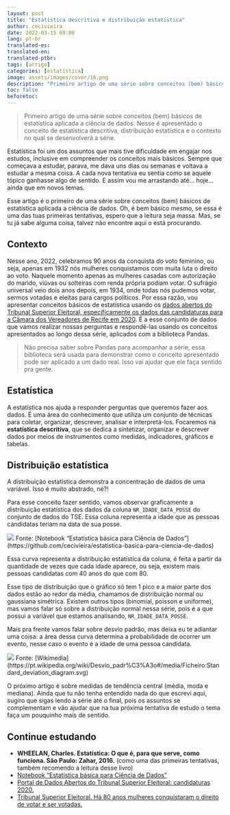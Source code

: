 ```yaml
---
layout: post
title: "Estatística descritiva e distribuição estatística"
author: cecivieira
date: 2022-03-15 09:00
lang: pt-br
translated-es: 
translated-en: 
translated-ptbr: 
tags: [artigo]
categories: [estatística]
image: assets/images/cover/18.png
description: "Primeiro artigo de uma série sobre conceitos (bem) básicos de estatística aplicada a ciência de dados. Nesse é apresentado o conceito de estatística descritiva, distribuição estatística e o contexto no qual se desenvolverá a série."
toc: false
beforetoc: 
---
```

> Primeiro artigo de uma série sobre conceitos (bem) básicos de estatística aplicada a ciência de dados. Nesse é apresentado o conceito de estatística descritiva, distribuição estatística e o contexto no qual se desenvolverá a série.

Estatística foi um dos assuntos que mais tive dificuldade em engajar nos estudos, inclusive em compreender os conceitos mais básicos. Sempre que começava a estudar, parava, me dava uns dias ou semanas e voltava a estudar a mesma coisa. A cada nova tentativa eu sentia como se aquele tópico ganhasse algo de sentido. E assim vou me arrastando até... hoje... ainda que em novos temas.

Esse artigo é o primeiro de uma série sobre conceitos (bem) básicos de estatística aplicada a ciência de dados. Oh, é bem básico mesmo, se essa é uma das tuas primeiras tentativas, espero que a leitura seja massa. Mas, se tu já sabe alguma coisa, talvez não encontre aqui o está procurando.

## Contexto

Nesse ano, 2022, celebramos 90 anos da conquista do voto feminino, ou seja, apenas em 1932 nós mulheres conquistamos com muita luta o direito ao voto. Naquele momento apenas as mulheres casadas com autorização do marido, viúvas ou solteiras com renda própria podiam votar. O sufrágio universal veio dois anos depois, em 1934, onde todas nós pudemos votar, sermos votadas e eleitas para cargos políticos. Por essa razão, vou apresentar conceitos básicos de estatística usando os [dados abertos do Tribunal Superior Eleitoral, especificamente os dados das candidaturas para a Câmara dos Vereadores de Recife em 2020](https://dadosabertos.tse.jus.br/dataset/candidatos-2020-subtemas). É a esse conjunto de dados que vamos realizar nossas perguntas e respondê-las usando os conceitos apresentados ao longo dessa série, aplicados com a biblioteca Pandas.

> Não precisa saber sobre Pandas para acompanhar a série, essa biblioteca será usada para demonstrar como o conceito apresentado pode ser aplicado a um dado real. Isso vai ajudar que ele faça sentido pra gente.

## Estatística

A estatística nos ajuda a responder perguntas que queremos fazer aos dados. É uma área do conhecimento que utiliza um conjunto de técnicas para coletar, organizar, descrever, analisar e interpretá-los. Focaremos na **estatística descritiva**, que se dedica a sintetizar, organizar e descrever dados por meios de instrumentos como medidas, indicadores, gráficos e tabelas.

## Distribuição estatística

A distribuição estatística demonstra a concentração de dados de uma variável. Isso é muito abstrado, né?!

Para esse conceito fazer sentido, vamos observar graficamente a distribuição estatística dos dados da coluna `NR_IDADE_DATA_POSSE` do conjunto de dados do TSE. Essa coluna representa a idade que as pessoas candidatas teriam na data de sua posse. 

<img class="rounded mx-auto d-block" src="../../assets/images/serie-estatistica-para-ciencia-dados/distribuicao.png">
Fonte: [Notebook “Estatística básica para Ciência de Dados”](https://github.com/cecivieira/estatistica-basica-para-ciencia-de-dados)

Essa curva representa a distribuição estatística da coluna, é feita a partir da quantidade de vezes que cada idade aparece, ou seja, existem mais pessoas candidatas com 40 anos do que com 80.

Esse tipo de distribuição que o gráfico só tem 1 pico e a maior parte dos dados estão ao redor da média, chamamos de distribuição normal ou gaussiana simétrica. Existem outros tipos (binomial, poisson e uniforme), mas vamos falar só sobre a distribuição normal nessa série, pois é a que possui a variável que estamos analisando, `NR_IDADE_DATA_POSSE`.

Mais pra frente vamos falar sobre desvio padrão, mas deixa eu te adiantar uma coisa: a área dessa curva determina a probabilidade de ocorrer um evento, nesse caso o evento é a idade de uma pessoa candidata.

<img class="rounded mx-auto d-block" src="../../assets/images/serie-estatistica-para-ciencia-dados/desvio-padrao-diagrama.svg">
Fonte: [Wikimedia](https://pt.wikipedia.org/wiki/Desvio_padr%C3%A3o#/media/Ficheiro:Standard_deviation_diagram.svg)

O próximo artigo é sobre medidas de tendência central (média, moda e mediana). Ainda que tu não tenha entendido nada do que escrevi aqui, sugiro que sigas lendo a série até o final, pois os assuntos se complementam e vão ajudar que na tua próxima tentativa de estudo o tema faça um pouquinho mais de sentido.

## Continue estudando

- **WHEELAN, Charles. Estatística: O que é, para que serve, como funciona. São Paulo: Zahar, 2016.** (como uma das primeiras tentativas, também recomendo a leitura desse livro)
- [Notebook “Estatística básica para Ciência de Dados”](https://github.com/cecivieira/estatistica-basica-para-ciencia-de-dados)
- [Portal de Dados Abertos do Tribunal Superior Eleitoral: candidaturas 2020.](https://dadosabertos.tse.jus.br/dataset/candidatos-2020-subtemas)
- [Tribunal Superior Eleitoral. Há 80 anos mulheres conquistaram o direito de votar e ser votadas.](https://www.tse.jus.br/imprensa/noticias-tse/2013/Marco/ha-80-anos-mulheres-conquistaram-o-direito-de-votar-e-ser-votadas)